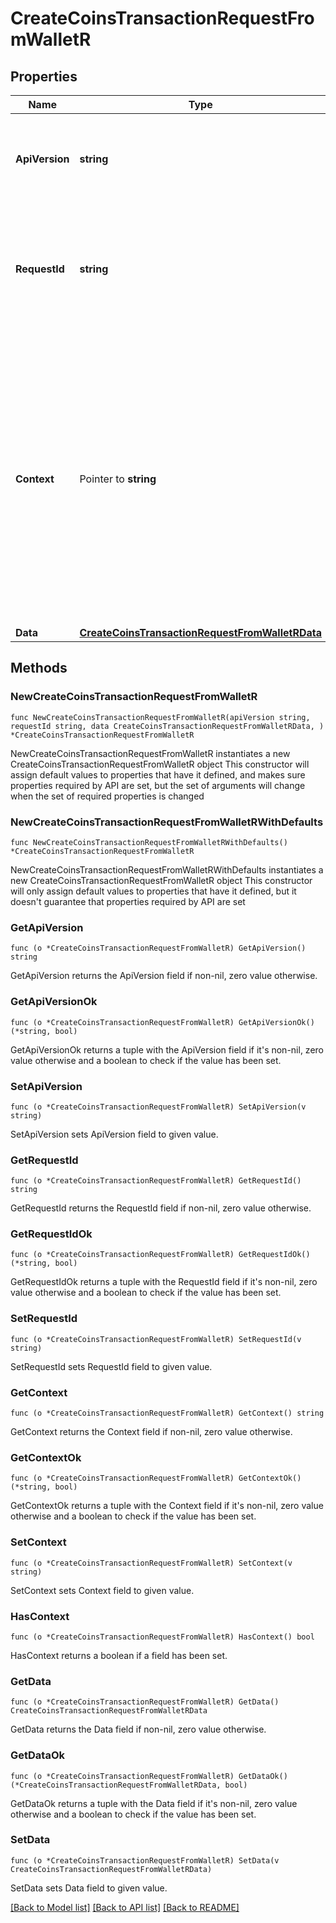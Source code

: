 # CreateCoinsTransactionRequestFromWalletR

## Properties

Name | Type | Description | Notes
------------ | ------------- | ------------- | -------------
**ApiVersion** | **string** | Specifies the version of the API that incorporates this endpoint. | 
**RequestId** | **string** | Defines the ID of the request. The &#x60;requestId&#x60; is generated by Crypto APIs and it&#39;s unique for every request. | 
**Context** | Pointer to **string** | In batch situations the user can use the context to correlate responses with requests. This property is present regardless of whether the response was successful or returned as an error. &#x60;context&#x60; is specified by the user. | [optional] 
**Data** | [**CreateCoinsTransactionRequestFromWalletRData**](CreateCoinsTransactionRequestFromWalletRData.md) |  | 

## Methods

### NewCreateCoinsTransactionRequestFromWalletR

`func NewCreateCoinsTransactionRequestFromWalletR(apiVersion string, requestId string, data CreateCoinsTransactionRequestFromWalletRData, ) *CreateCoinsTransactionRequestFromWalletR`

NewCreateCoinsTransactionRequestFromWalletR instantiates a new CreateCoinsTransactionRequestFromWalletR object
This constructor will assign default values to properties that have it defined,
and makes sure properties required by API are set, but the set of arguments
will change when the set of required properties is changed

### NewCreateCoinsTransactionRequestFromWalletRWithDefaults

`func NewCreateCoinsTransactionRequestFromWalletRWithDefaults() *CreateCoinsTransactionRequestFromWalletR`

NewCreateCoinsTransactionRequestFromWalletRWithDefaults instantiates a new CreateCoinsTransactionRequestFromWalletR object
This constructor will only assign default values to properties that have it defined,
but it doesn't guarantee that properties required by API are set

### GetApiVersion

`func (o *CreateCoinsTransactionRequestFromWalletR) GetApiVersion() string`

GetApiVersion returns the ApiVersion field if non-nil, zero value otherwise.

### GetApiVersionOk

`func (o *CreateCoinsTransactionRequestFromWalletR) GetApiVersionOk() (*string, bool)`

GetApiVersionOk returns a tuple with the ApiVersion field if it's non-nil, zero value otherwise
and a boolean to check if the value has been set.

### SetApiVersion

`func (o *CreateCoinsTransactionRequestFromWalletR) SetApiVersion(v string)`

SetApiVersion sets ApiVersion field to given value.


### GetRequestId

`func (o *CreateCoinsTransactionRequestFromWalletR) GetRequestId() string`

GetRequestId returns the RequestId field if non-nil, zero value otherwise.

### GetRequestIdOk

`func (o *CreateCoinsTransactionRequestFromWalletR) GetRequestIdOk() (*string, bool)`

GetRequestIdOk returns a tuple with the RequestId field if it's non-nil, zero value otherwise
and a boolean to check if the value has been set.

### SetRequestId

`func (o *CreateCoinsTransactionRequestFromWalletR) SetRequestId(v string)`

SetRequestId sets RequestId field to given value.


### GetContext

`func (o *CreateCoinsTransactionRequestFromWalletR) GetContext() string`

GetContext returns the Context field if non-nil, zero value otherwise.

### GetContextOk

`func (o *CreateCoinsTransactionRequestFromWalletR) GetContextOk() (*string, bool)`

GetContextOk returns a tuple with the Context field if it's non-nil, zero value otherwise
and a boolean to check if the value has been set.

### SetContext

`func (o *CreateCoinsTransactionRequestFromWalletR) SetContext(v string)`

SetContext sets Context field to given value.

### HasContext

`func (o *CreateCoinsTransactionRequestFromWalletR) HasContext() bool`

HasContext returns a boolean if a field has been set.

### GetData

`func (o *CreateCoinsTransactionRequestFromWalletR) GetData() CreateCoinsTransactionRequestFromWalletRData`

GetData returns the Data field if non-nil, zero value otherwise.

### GetDataOk

`func (o *CreateCoinsTransactionRequestFromWalletR) GetDataOk() (*CreateCoinsTransactionRequestFromWalletRData, bool)`

GetDataOk returns a tuple with the Data field if it's non-nil, zero value otherwise
and a boolean to check if the value has been set.

### SetData

`func (o *CreateCoinsTransactionRequestFromWalletR) SetData(v CreateCoinsTransactionRequestFromWalletRData)`

SetData sets Data field to given value.



[[Back to Model list]](../README.md#documentation-for-models) [[Back to API list]](../README.md#documentation-for-api-endpoints) [[Back to README]](../README.md)


